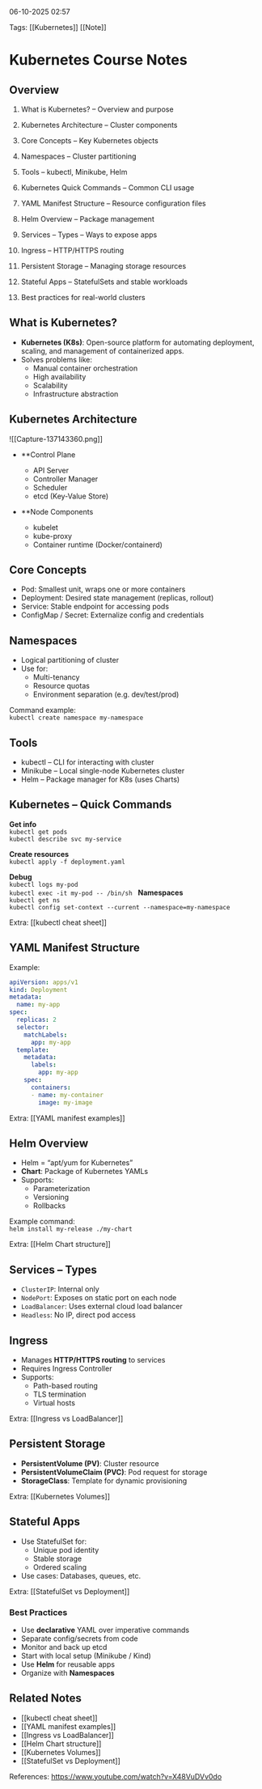 06-10-2025 02:57

Tags: [[Kubernetes]] [[Note]]
# **Kubernetes Course Notes**

## Overview

1. What is Kubernetes? – Overview and purpose 

2. Kubernetes Architecture – Cluster components 

3. Core Concepts – Key Kubernetes objects 

4. Namespaces – Cluster partitioning 

5. Tools – kubectl, Minikube, Helm 

6. Kubernetes Quick Commands – Common CLI usage 

7. YAML Manifest Structure – Resource configuration files 

8. Helm Overview – Package management 

9. Services – Types – Ways to expose apps 

10. Ingress – HTTP/HTTPS routing 

11. Persistent Storage – Managing storage resources 

12. Stateful Apps – StatefulSets and stable workloads 

13. Best practices for real-world clusters
## What is Kubernetes?

- **Kubernetes (K8s)**: Open-source platform for automating deployment, scaling, and management of containerized apps. 
- Solves problems like: 
    - Manual container orchestration 
    - High availability 
    - Scalability 
    - Infrastructure abstraction 

## Kubernetes Architecture

![[Capture-137143360.png]]

- **Control Plane 
    - API Server 
    - Controller Manager 
    - Scheduler 
    - etcd (Key-Value Store) 

- **Node Components 
    - kubelet 
    - kube-proxy 
    - Container runtime (Docker/containerd) 

## Core Concepts

- Pod: Smallest unit, wraps one or more containers 
- Deployment: Desired state management (replicas, rollout) 
- Service: Stable endpoint for accessing pods 
- ConfigMap / Secret: Externalize config and credentials 

## Namespaces

- Logical partitioning of cluster 
- Use for: 
    - Multi-tenancy 
    - Resource quotas 
    - Environment separation (e.g. dev/test/prod) 

Command example:  
`kubectl create namespace my-namespace`

## Tools

- kubectl – CLI for interacting with cluster 
- Minikube – Local single-node Kubernetes cluster 
- Helm – Package manager for K8s (uses Charts) 

## Kubernetes – Quick Commands

**Get info**  
`kubectl get pods`  
`kubectl describe svc my-service`

**Create resources**  
`kubectl apply -f deployment.yaml`

**Debug**  
`kubectl logs my-pod`  
`kubectl exec -it my-pod -- /bin/sh
`
**Namespaces**  
`kubectl get ns`  
`kubectl config set-context --current --namespace=my-namespace`

Extra: [[kubectl cheat sheet]]

## YAML Manifest Structure

Example:  
```yaml
apiVersion: apps/v1  
kind: Deployment  
metadata:  
  name: my-app  
spec:  
  replicas: 2  
  selector:  
    matchLabels:  
      app: my-app  
  template:  
    metadata:  
      labels:  
        app: my-app  
    spec:  
      containers:  
      - name: my-container  
        image: my-image
```
Extra: [[YAML manifest examples]]

## Helm Overview

- Helm = “apt/yum for Kubernetes” 
- **Chart**: Package of Kubernetes YAMLs 
- Supports: 
    - Parameterization 
    - Versioning 
    - Rollbacks 

Example command:  
`helm install my-release ./my-chart`

Extra: [[Helm Chart structure]]

## Services – Types

- `ClusterIP`: Internal only 
- `NodePort`: Exposes on static port on each node 
- `LoadBalancer`: Uses external cloud load balancer 
- `Headless`: No IP, direct pod access 

## Ingress

- Manages **HTTP/HTTPS routing** to services 
- Requires Ingress Controller 
- Supports: 
    - Path-based routing 
    - TLS termination 
    - Virtual hosts 

Extra: [[Ingress vs LoadBalancer]]

## Persistent Storage

- **PersistentVolume (PV)**: Cluster resource 
- **PersistentVolumeClaim (PVC)**: Pod request for storage 
- **StorageClass**: Template for dynamic provisioning 

Extra: [[Kubernetes Volumes]]

## Stateful Apps

- Use StatefulSet for: 
    - Unique pod identity 
    - Stable storage 
    - Ordered scaling 
- Use cases: Databases, queues, etc. 

Extra: [[StatefulSet vs Deployment]]

### Best Practices

- Use **declarative** YAML over imperative commands
- Separate config/secrets from code
- Monitor and back up etcd
- Start with local setup (Minikube / Kind)
- Use **Helm** for reusable apps
- Organize with **Namespaces**
## Related Notes

- [[kubectl cheat sheet]]
- [[YAML manifest examples]]
- [[Ingress vs LoadBalancer]]
- [[Helm Chart structure]]
- [[Kubernetes Volumes]]
- [[StatefulSet vs Deployment]]

References: https://www.youtube.com/watch?v=X48VuDVv0do